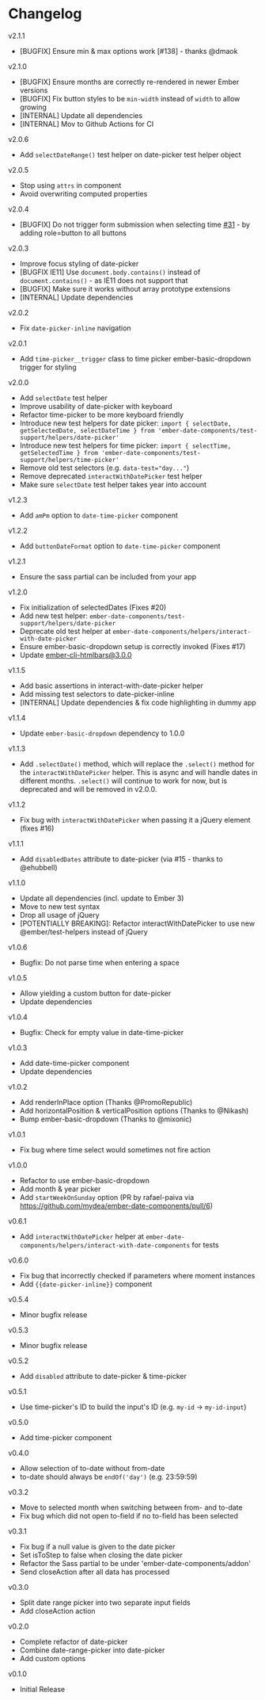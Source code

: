 # Changelog

v2.1.1

- [BUGFIX] Ensure min & max options work [#138] - thanks @dmaok

v2.1.0

- [BUGFIX] Ensure months are correctly re-rendered in newer Ember versions
- [BUGFIX] Fix button styles to be `min-width` instead of `width` to allow growing
- [INTERNAL] Update all dependencies
- [INTERNAL] Mov to Github Actions for CI

v2.0.6

- Add `selectDateRange()` test helper on date-picker test helper object

v2.0.5

- Stop using `attrs` in component
- Avoid overwriting computed properties

v2.0.4

- [BUGFIX] Do not trigger form submission when selecting time [#31](https://github.com/mydea/ember-date-components/issues/31) - by adding role=button to all buttons

v2.0.3

- Improve focus styling of date-picker
- [BUGFIX IE11] Use `document.body.contains()` instead of `document.contains()` - as IE11 does not support that
- [BUGFIX] Make sure it works without array prototype extensions
- [INTERNAL] Update dependencies

v2.0.2

- Fix `date-picker-inline` navigation

v2.0.1

- Add `time-picker__trigger` class to time picker ember-basic-dropdown trigger for styling

v2.0.0

- Add `selectDate` test helper
- Improve usability of date-picker with keyboard
- Refactor time-picker to be more keyboard friendly
- Introduce new test helpers for date picker: `import { selectDate, getSelectedDate, selectDateTime } from 'ember-date-components/test-support/helpers/date-picker'`
- Introduce new test helpers for time picker: `import { selectTime, getSelectedTime } from 'ember-date-components/test-support/helpers/time-picker'`
- Remove old test selectors (e.g. `data-test="day..."`)
- Remove deprecated `interactWithDatePicker` test helper
- Make sure `selectDate` test helper takes year into account

v1.2.3

- Add `amPm` option to `date-time-picker` component

v1.2.2

- Add `buttonDateFormat` option to `date-time-picker` component

v1.2.1

- Ensure the sass partial can be included from your app

v1.2.0

- Fix initialization of selectedDates (Fixes #20)
- Add new test helper: `ember-date-components/test-support/helpers/date-picker`
- Deprecate old test helper at `ember-date-components/helpers/interact-with-date-picker`
- Ensure ember-basic-dropdown setup is correctly invoked (Fixes #17)
- Update ember-cli-htmlbars@3.0.0

v1.1.5

- Add basic assertions in interact-with-date-picker helper
- Add missing test selectors to date-picker-inline
- [INTERNAL] Update dependencies & fix code highlighting in dummy app

v1.1.4

- Update `ember-basic-dropdown` dependency to 1.0.0

v1.1.3

- Add `.selectDate()` method, which will replace the `.select()` method for the `interactWithDatePicker` helper. This is async and will handle dates in different months. `.select()` will continue to work for now, but is deprecated and will be removed in v2.0.0.

v1.1.2

- Fix bug with `interactWithDatePicker` when passing it a jQuery element (fixes #16)

v1.1.1

- Add `disabledDates` attribute to date-picker (via #15 - thanks to @ehubbell)

v1.1.0

- Update all dependencies (incl. update to Ember 3)
- Move to new test syntax
- Drop all usage of jQuery
- [POTENTIALLY BREAKING]: Refactor interactWithDatePicker to use new @ember/test-helpers instead of jQuery

v1.0.6

- Bugfix: Do not parse time when entering a space

v1.0.5

- Allow yielding a custom button for date-picker
- Update dependencies

v1.0.4

- Bugfix: Check for empty value in date-time-picker

v1.0.3

- Add date-time-picker component
- Update dependencies

v1.0.2

- Add renderInPlace option (Thanks @PromoRepublic)
- Add horizontalPosition & verticalPosition options (Thanks to @Nikash)
- Bump ember-basic-dropdown (Thanks to @mixonic)

v1.0.1

- Fix bug where time select would sometimes not fire action

v1.0.0

- Refactor to use ember-basic-dropdown
- Add month & year picker
- Add `startWeekOnSunday` option (PR by rafael-paiva via https://github.com/mydea/ember-date-components/pull/6)

v0.6.1

- Add `interactWithDatePicker` helper at `ember-date-components/helpers/interact-with-date-components` for tests

v0.6.0

- Fix bug that incorrectly checked if parameters where moment instances
- Add `{{date-picker-inline}}` component

v0.5.4

- Minor bugfix release

v0.5.3

- Minor bugfix release

v0.5.2

- Add `disabled` attribute to date-picker & time-picker

v0.5.1

- Use time-picker's ID to build the input's ID (e.g. `my-id` -> `my-id-input`)

v0.5.0

- Add time-picker component

v0.4.0

- Allow selection of to-date without from-date
- to-date should always be `endOf('day')` (e.g. 23:59:59)

v0.3.2

- Move to selected month when switching between from- and to-date
- Fix bug which did not open to-field if no to-field has been selected

v0.3.1

- Fix bug if a null value is given to the date picker
- Set isToStep to false when closing the date picker
- Refactor the Sass partial to be under 'ember-date-components/addon'
- Send closeAction after all data has processed

v0.3.0

- Split date range picker into two separate input fields
- Add closeAction action

v0.2.0

- Complete refactor of date-picker
- Combine date-range-picker into date-picker
- Add custom options

v0.1.0

- Initial Release
